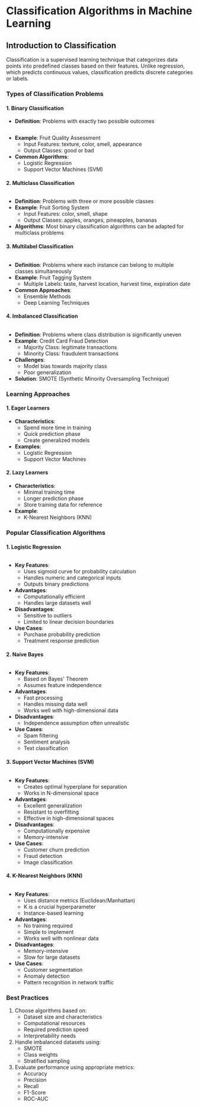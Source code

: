 # Classification Algorithms in Machine Learning

## Introduction to Classification

Classification is a supervised learning technique that categorizes data points into predefined classes based on their features. Unlike regression, which predicts continuous values, classification predicts discrete categories or labels.

### Types of Classification Problems

#### 1. Binary Classification

* **Definition**: Problems with exactly two possible outcomes

<figure><img src="../../../../../.gitbook/assets/image (5) (1) (1) (1) (1) (1) (1) (1) (1).png" alt=""><figcaption></figcaption></figure>

* **Example**: Fruit Quality Assessment
  * Input Features: texture, color, smell, appearance
  * Output Classes: good or bad
* **Common Algorithms**:
  * Logistic Regression
  * Support Vector Machines (SVM)

#### 2. Multiclass Classification

<figure><img src="../../../../../.gitbook/assets/image (8) (1) (1) (1) (1) (1) (1) (1).png" alt=""><figcaption></figcaption></figure>

* **Definition**: Problems with three or more possible classes
* **Example**: Fruit Sorting System
  * Input Features: color, smell, shape
  * Output Classes: apples, oranges, pineapples, bananas
* **Algorithms**: Most binary classification algorithms can be adapted for multiclass problems

#### 3. Multilabel Classification

<figure><img src="../../../../../.gitbook/assets/image (9) (1) (1) (1) (1) (1) (1) (1).png" alt=""><figcaption></figcaption></figure>





* **Definition**: Problems where each instance can belong to multiple classes simultaneously
* **Example**: Fruit Tagging System
  * Multiple Labels: taste, harvest location, harvest time, expiration date
* **Common Approaches**:
  * Ensemble Methods
  * Deep Learning Techniques

#### 4. Imbalanced Classification

<figure><img src="../../../../../.gitbook/assets/image (10) (1) (1) (1) (1) (1) (1) (1).png" alt=""><figcaption></figcaption></figure>

* **Definition**: Problems where class distribution is significantly uneven
* **Example**: Credit Card Fraud Detection
  * Majority Class: legitimate transactions
  * Minority Class: fraudulent transactions
* **Challenges**:
  * Model bias towards majority class
  * Poor generalization
* **Solution**: SMOTE (Synthetic Minority Oversampling Technique)

### Learning Approaches

#### 1. Eager Learners

* **Characteristics**:
  * Spend more time in training
  * Quick prediction phase
  * Create generalized models
* **Examples**:
  * Logistic Regression
  * Support Vector Machines

#### 2. Lazy Learners

* **Characteristics**:
  * Minimal training time
  * Longer prediction phase
  * Store training data for reference
* **Example**:
  * K-Nearest Neighbors (KNN)

### Popular Classification Algorithms

#### 1. Logistic Regression

<figure><img src="../../../../../.gitbook/assets/image (11) (1) (1) (1) (1) (1) (1) (1).png" alt=""><figcaption></figcaption></figure>

* **Key Features**:
  * Uses sigmoid curve for probability calculation
  * Handles numeric and categorical inputs
  * Outputs binary predictions
* **Advantages**:
  * Computationally efficient
  * Handles large datasets well
* **Disadvantages**:
  * Sensitive to outliers
  * Limited to linear decision boundaries
* **Use Cases**:
  * Purchase probability prediction
  * Treatment response prediction

#### 2. Naive Bayes

<figure><img src="../../../../../.gitbook/assets/image (12) (1) (1) (1) (1) (1) (1) (1).png" alt=""><figcaption></figcaption></figure>

* **Key Features**:
  * Based on Bayes' Theorem
  * Assumes feature independence
* **Advantages**:
  * Fast processing
  * Handles missing data well
  * Works well with high-dimensional data
* **Disadvantages**:
  * Independence assumption often unrealistic
* **Use Cases**:
  * Spam filtering
  * Sentiment analysis
  * Text classification

#### 3. Support Vector Machines (SVM)

<figure><img src="../../../../../.gitbook/assets/image (13) (1) (1) (1) (1) (1) (1) (1).png" alt=""><figcaption></figcaption></figure>

* **Key Features**:
  * Creates optimal hyperplane for separation
  * Works in N-dimensional space
* **Advantages**:
  * Excellent generalization
  * Resistant to overfitting
  * Effective in high-dimensional spaces
* **Disadvantages**:
  * Computationally expensive
  * Memory-intensive
* **Use Cases**:
  * Customer churn prediction
  * Fraud detection
  * Image classification

#### 4. K-Nearest Neighbors (KNN)

<figure><img src="../../../../../.gitbook/assets/image (14) (1) (1) (1) (1) (1) (1).png" alt=""><figcaption></figcaption></figure>

* **Key Features**:
  * Uses distance metrics (Euclidean/Manhattan)
  * K is a crucial hyperparameter
  * Instance-based learning
* **Advantages**:
  * No training required
  * Simple to implement
  * Works well with nonlinear data
* **Disadvantages**:
  * Memory-intensive
  * Slow for large datasets
* **Use Cases**:
  * Customer segmentation
  * Anomaly detection
  * Pattern recognition in network traffic

### Best Practices

1. Choose algorithms based on:
   * Dataset size and characteristics
   * Computational resources
   * Required prediction speed
   * Interpretability needs
2. Handle imbalanced datasets using:
   * SMOTE
   * Class weights
   * Stratified sampling
3. Evaluate performance using appropriate metrics:
   * Accuracy
   * Precision
   * Recall
   * F1-Score
   * ROC-AUC
